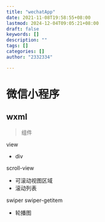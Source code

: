 ```yaml
---
title: "wechatApp"
date: 2021-11-08T19:58:55+08:00
lastmod: 2024-12-04T09:05:21+08:00
draft: false
keywords: []
description: ""
tags: []
categories: []
author: "2332334"

---
```

<!--more-->

# 微信小程序

## wxml

> 组件

view

+ div

scroll-view

+ 可滚动视图区域
+ 滚动列表

swiper swiper-getitem

+ 轮播图
